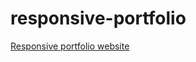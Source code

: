 # responsive-portfolio
[Responsive portfolio website](https://ilya-moskovtsev.github.io/responsive-portfolio/)